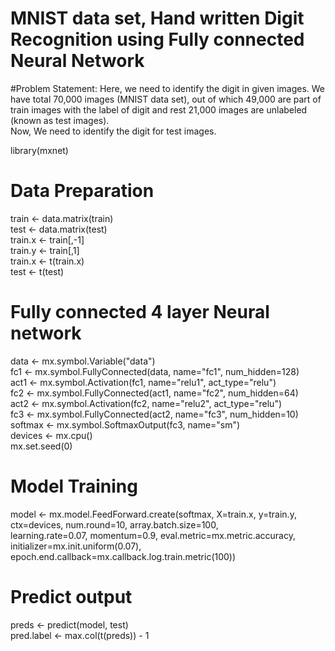 # MNIST data set, Hand written Digit Recognition using Fully connected Neural Network

#Problem Statement:
Here, we need to identify the digit in given images. 
We have total 70,000 images (MNIST data set), out of which 49,000 are part of train images with the label of digit and rest 21,000 images are unlabeled (known as test images).   
Now, We need to identify the digit for test images.   

library(mxnet)  

# Data Preparation  
train <- data.matrix(train)  
test <- data.matrix(test)  
train.x <- train[,-1]  
train.y <- train[,1]  
train.x <- t(train.x)  
test <- t(test)  

# Fully connected 4 layer Neural network  
data <- mx.symbol.Variable("data")  
fc1 <- mx.symbol.FullyConnected(data, name="fc1", num_hidden=128)  
act1 <- mx.symbol.Activation(fc1, name="relu1", act_type="relu")  
fc2 <- mx.symbol.FullyConnected(act1, name="fc2", num_hidden=64)  
act2 <- mx.symbol.Activation(fc2, name="relu2", act_type="relu")  
fc3 <- mx.symbol.FullyConnected(act2, name="fc3", num_hidden=10)  
softmax <- mx.symbol.SoftmaxOutput(fc3, name="sm")  
devices <- mx.cpu()  
mx.set.seed(0)  

# Model Training    
model <- mx.model.FeedForward.create(softmax, X=train.x, y=train.y,  
                                     ctx=devices, num.round=10, array.batch.size=100,  
                                     learning.rate=0.07, momentum=0.9,  eval.metric=mx.metric.accuracy,  
                                     initializer=mx.init.uniform(0.07),  
                                     epoch.end.callback=mx.callback.log.train.metric(100))  
                                     
                                     
# Predict output
preds <- predict(model, test)  
pred.label <- max.col(t(preds)) - 1  
